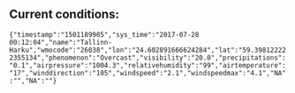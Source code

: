 ## Current conditions: 
 ``` {"timestamp":"1501189905","sys_time":"2017-07-28 00:12:04","name":"Tallinn-Harku","wmocode":"26038","lon":"24.602891666624284","lat":"59.398122222355134","phenomenon":"Overcast","visibility":"20.0","precipitations":"0.1","airpressure":"1004.3","relativehumidity":"99","airtemperature":"17","winddirection":"105","windspeed":"2.1","windspeedmax":"4.1","NA":"","NA":""} ```
